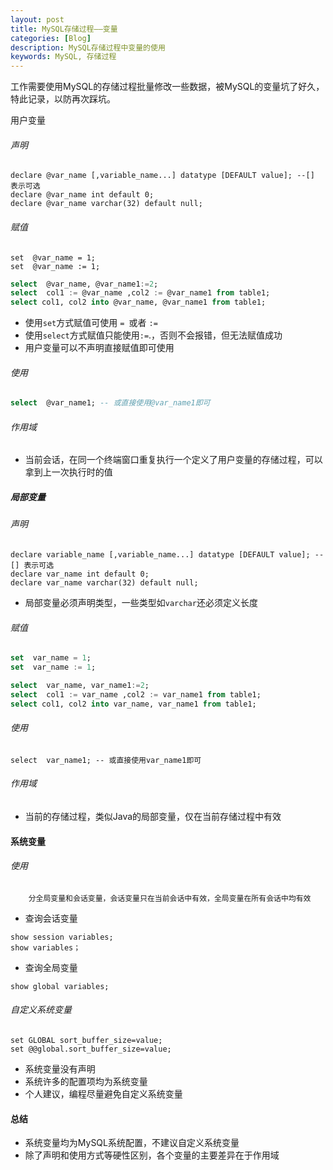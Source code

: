 ```yaml
---
layout: post
title: MySQL存储过程——变量
categories: [Blog]
description: MySQL存储过程中变量的使用
keywords: MySQL, 存储过程
---
```


工作需要使用MySQL的存储过程批量修改一些数据，被MySQL的变量坑了好久，特此记录，以防再次踩坑。

用户变量

###### 声明

```plsql
declare @var_name [,variable_name...] datatype [DEFAULT value]; --[] 表示可选
declare @var_name int default 0; 
declare @var_name varchar(32) default null;
```

###### 赋值

```plsql
set  @var_name = 1;
set  @var_name := 1;
```

```sql
select  @var_name, @var_name1:=2;
select  col1 := @var_name ,col2 := @var_name1 from table1;
select col1, col2 into @var_name, @var_name1 from table1;  
```

- 使用``set``方式赋值可使用 ``= ``或者 ``:=``
- 使用``select``方式赋值只能使用`` := ``.，否则不会报错，但无法赋值成功
- 用户变量可以不声明直接赋值即可使用

###### 使用

```sql
select  @var_name1; -- 或直接使用@var_name1即可
```

###### 作用域

- 当前会话，在同一个终端窗口重复执行一个定义了用户变量的存储过程，可以拿到上一次执行时的值

##### 局部变量

###### 声明

```plsql
declare variable_name [,variable_name...] datatype [DEFAULT value]; --[] 表示可选
declare var_name int default 0; 
declare var_name varchar(32) default null; 
```

- 局部变量必须声明类型，一些类型如``varchar``还必须定义长度

###### 赋值

```sql
set  var_name = 1;
set  var_name := 1;
```

```sql
select  var_name, var_name1:=2;
select  col1 := var_name ,col2 := var_name1 from table1;
select col1, col2 into var_name, var_name1 from table1;  
```

###### 使用

```plsql
select  var_name1; -- 或直接使用var_name1即可
```

###### 作用域

- 当前的存储过程，类似Java的局部变量，仅在当前存储过程中有效

#### 系统变量

###### 使用

		分全局变量和会话变量，会话变量只在当前会话中有效，全局变量在所有会话中均有效

- 查询会话变量

```mysql
show session variables;
show variables；
```

- 查询全局变量

```mysql
show global variables;
```



###### 自定义系统变量

```plsql
set GLOBAL sort_buffer_size=value;
set @@global.sort_buffer_size=value;
```

- 系统变量没有声明
- 系统许多的配置项均为系统变量
- 个人建议，编程尽量避免自定义系统变量

#### 总结
- 系统变量均为MySQL系统配置，不建议自定义系统变量
- 除了声明和使用方式等硬性区别，各个变量的主要差异在于作用域